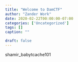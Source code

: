 ```yaml
---
title: "Welcome to DamCTF"
author: "Zander Work"
date: 2020-02-22T00:00:00-07:00
categories: ['Uncategorized']
tags: []
caption: ""

draft: false
---
```


shamir_babytcache101
